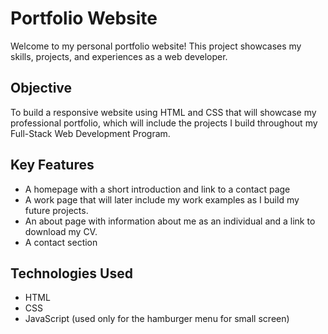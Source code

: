 # Portfolio Website

Welcome to my personal portfolio website! This project showcases my skills, projects, and experiences as a web developer.

## Objective
To build a responsive website using HTML and CSS that will showcase my professional portfolio, which will include the projects I build throughout my Full-Stack Web Development Program.

## Key Features
- A homepage with a short introduction and link to a contact page
- A work page that will later include my work examples as I build my future projects.
- An about page with information about me as an individual and a link to download my CV.
- A contact section 

## Technologies Used
- HTML
- CSS
- JavaScript (used only for the hamburger menu for small screen)

